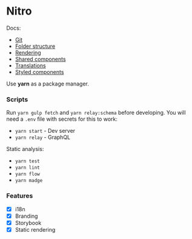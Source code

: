 # Nitro

Docs:
* [Git](./docs/01git.md)
* [Folder structure](./docs/02structure.md)
* [Rendering](./docs/03rendering.md)
* [Shared components](./docs/04shared.md)
* [Translations](./docs/05translations.md)
* [Styled components](./docs/06styled.md)

Use **yarn** as a package manager.

### Scripts

Run `yarn gulp fetch` and `yarn relay:schema` before developing. You will need a `.env` file with secrets for this to work:

- `yarn start` - Dev server
- `yarn relay` - GraphQL

Static analysis:
- `yarn test`
- `yarn lint`
- `yarn flow`
- `yarn madge`

### Features

- [x] i18n
- [x] Branding
- [x] Storybook
- [x] Static rendering
